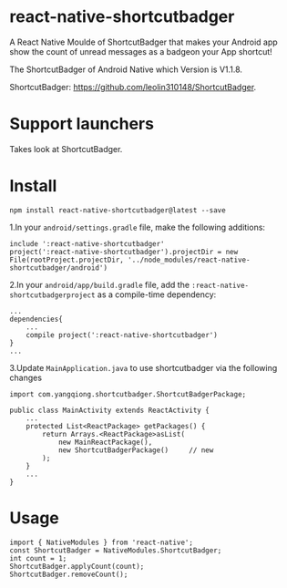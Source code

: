 # react-native-shortcutbadger
A React Native Moulde of ShortcutBadger that makes your Android app show the count of unread messages as a badgeon your App shortcut!

The ShortcutBadger of Android Native which Version is V1.1.8.

ShortcutBadger: https://github.com/leolin310148/ShortcutBadger.

# Support launchers
Takes look at ShortcutBadger.

# Install
```npm install react-native-shortcutbadger@latest --save```

1.In your `android/settings.gradle` file, make the following additions:
```
include ':react-native-shortcutbadger'
project(':react-native-shortcutbadger').projectDir = new File(rootProject.projectDir, '../node_modules/react-native-shortcutbadger/android')
```

2.In your `android/app/build.gradle` file, add the `:react-native-shortcutbadgerproject` as a compile-time dependency:
```
...
dependencies{
    ...
    compile project(':react-native-shortcutbadger')
}
...
```

3.Update `MainApplication.java` to use shortcutbadger via the following changes
```
import com.yangqiong.shortcutbadger.ShortcutBadgerPackage;

public class MainActivity extends ReactActivity {
    ...
    protected List<ReactPackage> getPackages() {
        return Arrays.<ReactPackage>asList(
            new MainReactPackage(),
            new ShortcutBadgerPackage()     // new
        );
    }
    ...
}
```

# Usage
```
import { NativeModules } from 'react-native';
const ShortcutBadger = NativeModules.ShortcutBadger;
int count = 1;
ShortcutBadger.applyCount(count);
ShortcutBadger.removeCount();
```
